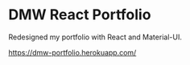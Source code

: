 # DMW React Portfolio

Redesigned my portfolio with React and Material-UI. 

https://dmw-portfolio.herokuapp.com/